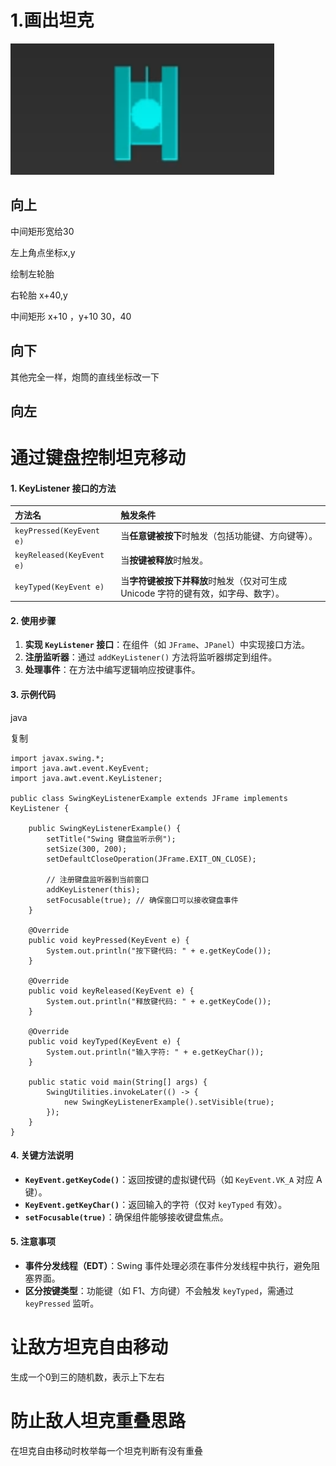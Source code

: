# 1.画出坦克

<img src="image-20250123235558194.png" alt="image-20250123235558194" style="zoom: 200%;" />

## 向上

中间矩形宽给30 

左上角点坐标x,y

绘制左轮胎    

右轮胎  x+40,y

中间矩形   x+10 ，y+10 30，40

## 向下

其他完全一样，炮筒的直线坐标改一下

## 向左



# 通过键盘控制坦克移动

#### **1. KeyListener 接口的方法**

| 方法名                    | 触发条件                                                     |
| :------------------------ | :----------------------------------------------------------- |
| `keyPressed(KeyEvent e)`  | 当**任意键被按下**时触发（包括功能键、方向键等）。           |
| `keyReleased(KeyEvent e)` | 当**按键被释放**时触发。                                     |
| `keyTyped(KeyEvent e)`    | 当**字符键被按下并释放**时触发（仅对可生成 Unicode 字符的键有效，如字母、数字）。 |

#### **2. 使用步骤**

1. **实现 `KeyListener` 接口**：在组件（如 `JFrame`、`JPanel`）中实现接口方法。
2. **注册监听器**：通过 `addKeyListener()` 方法将监听器绑定到组件。
3. **处理事件**：在方法中编写逻辑响应按键事件。

#### **3. 示例代码**

java

复制

```
import javax.swing.*;
import java.awt.event.KeyEvent;
import java.awt.event.KeyListener;

public class SwingKeyListenerExample extends JFrame implements KeyListener {

    public SwingKeyListenerExample() {
        setTitle("Swing 键盘监听示例");
        setSize(300, 200);
        setDefaultCloseOperation(JFrame.EXIT_ON_CLOSE);
        
        // 注册键盘监听器到当前窗口
        addKeyListener(this);
        setFocusable(true); // 确保窗口可以接收键盘事件
    }

    @Override
    public void keyPressed(KeyEvent e) {
        System.out.println("按下键代码: " + e.getKeyCode());
    }

    @Override
    public void keyReleased(KeyEvent e) {
        System.out.println("释放键代码: " + e.getKeyCode());
    }

    @Override
    public void keyTyped(KeyEvent e) {
        System.out.println("输入字符: " + e.getKeyChar());
    }

    public static void main(String[] args) {
        SwingUtilities.invokeLater(() -> {
            new SwingKeyListenerExample().setVisible(true);
        });
    }
}
```

#### **4. 关键方法说明**

- **`KeyEvent.getKeyCode()`**：返回按键的虚拟键代码（如 `KeyEvent.VK_A` 对应 A 键）。
- **`KeyEvent.getKeyChar()`**：返回输入的字符（仅对 `keyTyped` 有效）。
- **`setFocusable(true)`**：确保组件能够接收键盘焦点。

#### **5. 注意事项**

- **事件分发线程（EDT）**：Swing 事件处理必须在事件分发线程中执行，避免阻塞界面。
- **区分按键类型**：功能键（如 F1、方向键）不会触发 `keyTyped`，需通过 `keyPressed` 监听。

# 让敌方坦克自由移动

生成一个0到三的随机数，表示上下左右

# 防止敌人坦克重叠思路

在坦克自由移动时枚举每一个坦克判断有没有重叠